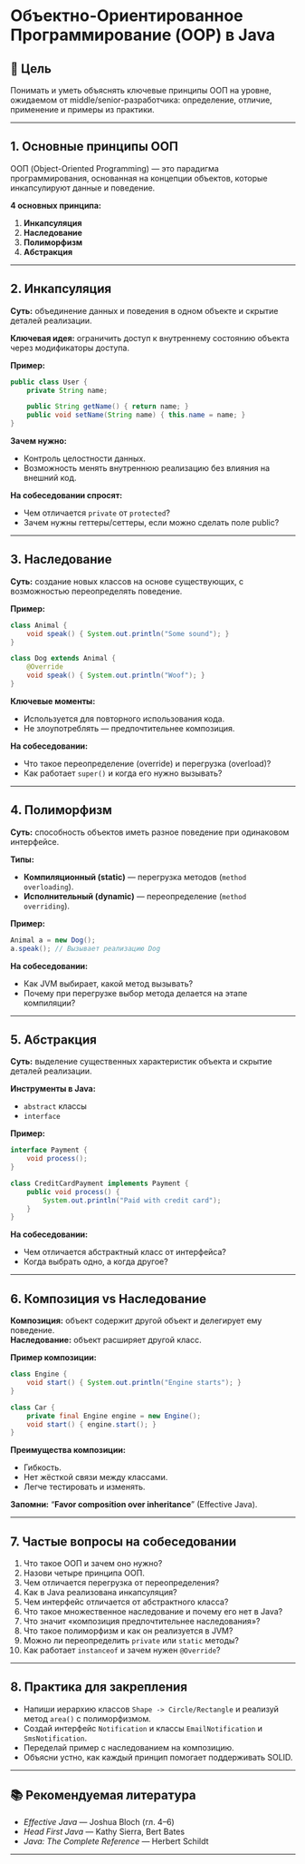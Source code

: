 
# Объектно-Ориентированное Программирование (OOP) в Java

## 🎯 Цель
Понимать и уметь объяснять ключевые принципы ООП на уровне, ожидаемом от middle/senior-разработчика: определение, отличие, применение и примеры из практики.

---

## 1. Основные принципы ООП
ООП (Object-Oriented Programming) — это парадигма программирования, основанная на концепции объектов, которые инкапсулируют данные и поведение.

**4 основных принципа:**
1. **Инкапсуляция**
2. **Наследование**
3. **Полиморфизм**
4. **Абстракция**

---

## 2. Инкапсуляция

**Суть:** объединение данных и поведения в одном объекте и скрытие деталей реализации.

**Ключевая идея:** ограничить доступ к внутреннему состоянию объекта через модификаторы доступа.

**Пример:**
```java
public class User {
    private String name;

    public String getName() { return name; }
    public void setName(String name) { this.name = name; }
}
```
**Зачем нужно:**
- Контроль целостности данных.
- Возможность менять внутреннюю реализацию без влияния на внешний код.

**На собеседовании спросят:**
- Чем отличается `private` от `protected`?
- Зачем нужны геттеры/сеттеры, если можно сделать поле public?

---

## 3. Наследование

**Суть:** создание новых классов на основе существующих, с возможностью переопределять поведение.

**Пример:**
```java
class Animal {
    void speak() { System.out.println("Some sound"); }
}

class Dog extends Animal {
    @Override
    void speak() { System.out.println("Woof"); }
}
```
**Ключевые моменты:**
- Используется для повторного использования кода.
- Не злоупотреблять — предпочтительнее композиция.

**На собеседовании:**
- Что такое переопределение (override) и перегрузка (overload)?
- Как работает `super()` и когда его нужно вызывать?

---

## 4. Полиморфизм

**Суть:** способность объектов иметь разное поведение при одинаковом интерфейсе.

**Типы:**
- **Компиляционный (static)** — перегрузка методов (`method overloading`).
- **Исполнительный (dynamic)** — переопределение (`method overriding`).

**Пример:**
```java
Animal a = new Dog();
a.speak(); // Вызывает реализацию Dog
```

**На собеседовании:**
- Как JVM выбирает, какой метод вызывать?
- Почему при перегрузке выбор метода делается на этапе компиляции?

---

## 5. Абстракция

**Суть:** выделение существенных характеристик объекта и скрытие деталей реализации.

**Инструменты в Java:**
- `abstract` классы
- `interface`

**Пример:**
```java
interface Payment {
    void process();
}

class CreditCardPayment implements Payment {
    public void process() {
        System.out.println("Paid with credit card");
    }
}
```

**На собеседовании:**
- Чем отличается абстрактный класс от интерфейса?
- Когда выбрать одно, а когда другое?

---

## 6. Композиция vs Наследование

**Композиция:** объект содержит другой объект и делегирует ему поведение.  
**Наследование:** объект расширяет другой класс.

**Пример композиции:**
```java
class Engine {
    void start() { System.out.println("Engine starts"); }
}

class Car {
    private final Engine engine = new Engine();
    void start() { engine.start(); }
}
```

**Преимущества композиции:**
- Гибкость.
- Нет жёсткой связи между классами.
- Легче тестировать и изменять.

**Запомни:** “**Favor composition over inheritance**” (Effective Java).

---

## 7. Частые вопросы на собеседовании

1. Что такое ООП и зачем оно нужно?
2. Назови четыре принципа ООП.
3. Чем отличается перегрузка от переопределения?
4. Как в Java реализована инкапсуляция?
5. Чем интерфейс отличается от абстрактного класса?
6. Что такое множественное наследование и почему его нет в Java?
7. Что значит «композиция предпочтительнее наследования»?
8. Что такое полиморфизм и как он реализуется в JVM?
9. Можно ли переопределить `private` или `static` методы?
10. Как работает `instanceof` и зачем нужен `@Override`?

---

## 8. Практика для закрепления

- Напиши иерархию классов `Shape -> Circle/Rectangle` и реализуй метод `area()` с полиморфизмом.
- Создай интерфейс `Notification` и классы `EmailNotification` и `SmsNotification`.
- Переделай пример с наследованием на композицию.
- Объясни устно, как каждый принцип помогает поддерживать SOLID.

---

## 📚 Рекомендуемая литература
- *Effective Java* — Joshua Bloch (гл. 4–6)
- *Head First Java* — Kathy Sierra, Bert Bates
- *Java: The Complete Reference* — Herbert Schildt

---
